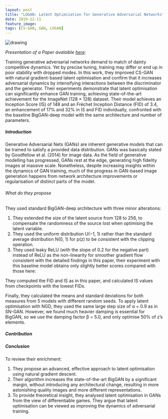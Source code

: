 ```yaml
---
layout: post
title: "LOGAN: Latent Optimisation for Generative Adversarial Networks"
date: 2019-12-11
feature_image: 
tags: [CS-GAN, GAN, LOGAN]
---
```

<img src="https://yt3.ggpht.com/a/AGF-l7-ncmSiLyMlXHexWBJfa61xH8Y02WWQbnI4rg=s900-c-k-c0xffffffff-no-rj-mo" alt="drawing" width="auto" max-width="100%" height="auto"/>
<br>

*Presentation of a Paper avalaible [here](https://arxiv.org/pdf/1912.00953.pdf)*\:

Training generative adversarial networks demand to match of dainty competitive dynamics. Yet by precise tuning, training may differ or end up in poor stability with dropped modes. In this work, they improved CS-GAN with natural gradient-based latent optimisation and confirm that it increases adversarial dynamics by intensifying interactions between the discriminator and the generator. Their experiments demonstrate that latent optimisation can significantly enhance GAN training, achieving state-of-the-art achievement for the ImageNet (128 × 128) dataset. Their model achieves an Inception Score (IS) of 148 and an Fréchet Inception Distance (FID) of 3.4, an enhancement of 17% and 32% in IS and FID individually, confronted with the baseline BigGAN-deep model with the same architecture and number of parameters.

<!--more-->

##### Introduction

Generative Adversarial Nets (GANs) are inherent generative models that can be trained to satisfy a provided data distribution. GANs was basically stated by Goodfellow et al. (2014) for image data.
As the field of generative modelling has progressed, GANs rest at the edge, generating high fidelity images at massive scale. Nonetheless, despite increasing insights within the dynamics of GAN training, much of the progress in GAN-based image generation happens from network architecture improvements or regularisation of distinct parts of the model.

###### What do they propose

They used standard BigGAN-deep architecture with three minor alterations: 
1. They extended the size of the latent source from 128 to 256, to compensate the randomness of the source lost when optimising the latent variable. 
2. They used the uniform distribution U(−1, 1) rather than the standard average distribution N(0, 1) for p(z) to be consistent with the clipping operation. 
3. They used leaky ReLU (with the slope of 0.2 for the negative part) instead of ReLU as the non-linearity for smoother gradient flow consistent with the detailed findings in this paper, their experiment with this baseline model obtains only slightly better scores compared with those here: 

They computed the FID and IS as in this paper, and calculated IS values from checkpoints with the lowest FIDs. 

Finally, they calculated the means and standard deviations for both measures from 5 models with different random seeds.
To apply latent optimisation with NGD, they used the same large step size of α = 0.9 as in SN-GAN. However, we found much heavier damping is essential for BigGAN, so we use the damping factor β = 5.0, and only optimise 50% of z’s elements. 


##### Contribution



##### Conclusion
To review their enrichment: 
1. They propose an advanced, effective approach to latent optimisation using natural gradient descent. 
2. Their algorithm increases the state-of-the-art BigGAN by a significant margin, without introducing any architectural change, resulting in more astonishing quality images and more different representations. 
3. To provide theoretical insight, they analysed latent optimisation in GANs from the view of differentiable games. They argue that latent optimisation can be viewed as improving the dynamics of adversarial training.

